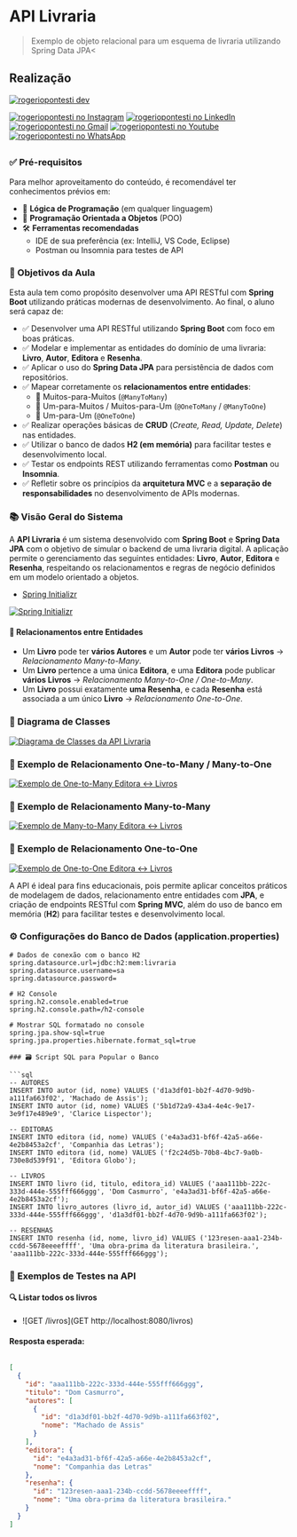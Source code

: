#   API Livraria

> Exemplo de objeto relacional para um esquema de livraria utilizando Spring Data JPA<

## Realização

[![rogeriopontesti dev](https://i.postimg.cc/9MptbzH0/rogeriopontesti.png)](https://github.com/rogeriopontesti)

[![rogeriopontesti no Instagram](https://i.postimg.cc/J75T2knx/1298747-instagram-brand-logo-social-media-icon.png)](https://www.instagram.com/rogeriopontesti)
[![rogeriopontesti no LinkedIn](https://i.postimg.cc/vH8PFZxs/317725-linkedin-social-icon.png)](https://www.linkedin.com/in/rogeriopontesti)
[![rogeriopontesti no Gmail](https://i.postimg.cc/bN6mzf12/7089163-gmail-google-icon.png)](mailto:rogeriopontesti@gmail.com)
[![rogeriopontesti no Youtube](https://i.postimg.cc/kXyL89g5/4375133-logo-youtube-icon.png)](https://www.youtube.com/@rogeriopontesti)
[![rogeriopontesti no WhatsApp](https://i.postimg.cc/SKtXsVDd/1783351-chatting-messages-social-media-whatsapp-internet-icon.png)](https://wa.me/5548991877781)

##
### ✅ Pré-requisitos

Para melhor aproveitamento do conteúdo, é recomendável ter conhecimentos prévios em:

- 🧠 **Lógica de Programação** (em qualquer linguagem)
- 🧱 **Programação Orientada a Objetos** (POO)
- 🛠️ **Ferramentas recomendadas**
  - IDE de sua preferência (ex: IntelliJ, VS Code, Eclipse)
  - Postman ou Insomnia para testes de API

### 🎯 Objetivos da Aula

Esta aula tem como propósito desenvolver uma API RESTful com **Spring Boot** utilizando práticas modernas de desenvolvimento. Ao final, o aluno será capaz de:

- ✅ Desenvolver uma API RESTful utilizando **Spring Boot** com foco em boas práticas.
- ✅ Modelar e implementar as entidades do domínio de uma livraria: **Livro**, **Autor**, **Editora** e **Resenha**.
- ✅ Aplicar o uso do **Spring Data JPA** para persistência de dados com repositórios.
- ✅ Mapear corretamente os **relacionamentos entre entidades**:
  - 🔄 Muitos-para-Muitos (`@ManyToMany`)
  - 🔁 Um-para-Muitos / Muitos-para-Um (`@OneToMany` / `@ManyToOne`)
  - 🔗 Um-para-Um (`@OneToOne`)
- ✅ Realizar operações básicas de **CRUD** (_Create, Read, Update, Delete_) nas entidades.
- ✅ Utilizar o banco de dados **H2 (em memória)** para facilitar testes e desenvolvimento local.
- ✅ Testar os endpoints REST utilizando ferramentas como **Postman** ou **Insomnia**.
- ✅ Refletir sobre os princípios da **arquitetura MVC** e a **separação de responsabilidades** no desenvolvimento de APIs modernas.

### 📚 Visão Geral do Sistema

A **API Livraria** é um sistema desenvolvido com **Spring Boot** e **Spring Data JPA** com o objetivo de simular o backend de uma livraria digital. A aplicação permite o gerenciamento das seguintes entidades: **Livro**, **Autor**, **Editora** e **Resenha**, respeitando os relacionamentos e regras de negócio definidos em um modelo orientado a objetos.

- [Spring Initializr](https://start.spring.io/)

[![Spring Initializr](https://i.postimg.cc/mZVLcmT7/livraria-start-spring-io.png)](https://i.postimg.cc/mZVLcmT7/livraria-start-spring-io.png)

#### 🔁 Relacionamentos entre Entidades

- Um **Livro** pode ter **vários Autores** e um **Autor** pode ter **vários Livros** → _Relacionamento Many-to-Many_.
- Um **Livro** pertence a uma única **Editora**, e uma **Editora** pode publicar **vários Livros** → _Relacionamento Many-to-One / One-to-Many_.
- Um **Livro** possui exatamente **uma Resenha**, e cada **Resenha** está associada a um único **Livro** → _Relacionamento One-to-One_.

### 📌 Diagrama de Classes

[![Diagrama de Classes da API Livraria](https://i.postimg.cc/mkgm6LzZ/diagrama-de-classes-livraria.png)](https://i.postimg.cc/mkgm6LzZ/diagrama-de-classes-livraria.png)

### 🔄 Exemplo de Relacionamento One-to-Many / Many-to-One

[![Exemplo de One-to-Many Editora ↔ Livros](https://i.postimg.cc/cLyQv1xK/um-para-muitos-e-muitos-para-um.png)](https://i.postimg.cc/cLyQv1xK/um-para-muitos-e-muitos-para-um.png)

### 🔄 Exemplo de Relacionamento Many-to-Many

[![Exemplo de Many-to-Many Editora ↔ Livros](https://i.postimg.cc/mk77wKVZ/muitos-para-muitos.png)](https://i.postimg.cc/mk77wKVZ/muitos-para-muitos.png)

### 🔄 Exemplo de Relacionamento One-to-One

[![Exemplo de One-to-One Editora ↔ Livros](https://i.postimg.cc/kX9SC1f8/um-para-um.png)](https://i.postimg.cc/kX9SC1f8/um-para-um.png)

A API é ideal para fins educacionais, pois permite aplicar conceitos práticos de modelagem de dados, relacionamento entre entidades com **JPA**, e criação de endpoints RESTful com **Spring MVC**, além do uso de banco em memória (**H2**) para facilitar testes e desenvolvimento local.

### ⚙️ Configurações do Banco de Dados (application.properties)

```properties
# Dados de conexão com o banco H2
spring.datasource.url=jdbc:h2:mem:livraria
spring.datasource.username=sa
spring.datasource.password=

# H2 Console
spring.h2.console.enabled=true
spring.h2.console.path=/h2-console

# Mostrar SQL formatado no console
spring.jpa.show-sql=true
spring.jpa.properties.hibernate.format_sql=true

### 🗃️ Script SQL para Popular o Banco

```sql
-- AUTORES
INSERT INTO autor (id, nome) VALUES ('d1a3df01-bb2f-4d70-9d9b-a111fa663f02', 'Machado de Assis');
INSERT INTO autor (id, nome) VALUES ('5b1d72a9-43a4-4e4c-9e17-3e9f17e489e9', 'Clarice Lispector');

-- EDITORAS
INSERT INTO editora (id, nome) VALUES ('e4a3ad31-bf6f-42a5-a66e-4e2b8453a2cf', 'Companhia das Letras');
INSERT INTO editora (id, nome) VALUES ('f2c24d5b-70b8-4bc7-9a0b-730e8d539f91', 'Editora Globo');

-- LIVROS
INSERT INTO livro (id, titulo, editora_id) VALUES ('aaa111bb-222c-333d-444e-555fff666ggg', 'Dom Casmurro', 'e4a3ad31-bf6f-42a5-a66e-4e2b8453a2cf');
INSERT INTO livro_autores (livro_id, autor_id) VALUES ('aaa111bb-222c-333d-444e-555fff666ggg', 'd1a3df01-bb2f-4d70-9d9b-a111fa663f02');

-- RESENHAS
INSERT INTO resenha (id, nome, livro_id) VALUES ('123resen-aaa1-234b-ccdd-5678eeeeffff', 'Uma obra-prima da literatura brasileira.', 'aaa111bb-222c-333d-444e-555fff666ggg');

```

### 🧪 Exemplos de Testes na API
#### 🔍 Listar todos os livros

- ![GET /livros](GET http://localhost:8080/livros)

#### Resposta esperada:

```json

[
  {
    "id": "aaa111bb-222c-333d-444e-555fff666ggg",
    "titulo": "Dom Casmurro",
    "autores": [
      {
        "id": "d1a3df01-bb2f-4d70-9d9b-a111fa663f02",
        "nome": "Machado de Assis"
      }
    ],
    "editora": {
      "id": "e4a3ad31-bf6f-42a5-a66e-4e2b8453a2cf",
      "nome": "Companhia das Letras"
    },
    "resenha": {
      "id": "123resen-aaa1-234b-ccdd-5678eeeeffff",
      "nome": "Uma obra-prima da literatura brasileira."
    }
  }
]


```
